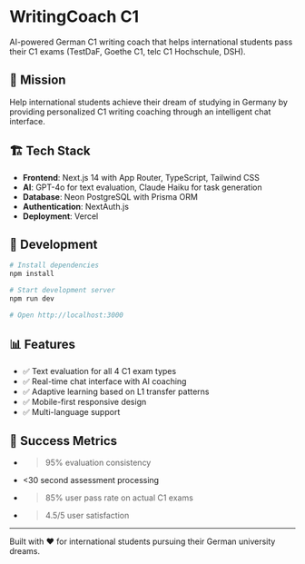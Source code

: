# WritingCoach C1

AI-powered German C1 writing coach that helps international students pass their C1 exams (TestDaF, Goethe C1, telc C1 Hochschule, DSH).

## 🎯 Mission

Help international students achieve their dream of studying in Germany by providing personalized C1 writing coaching through an intelligent chat interface.

## 🏗️ Tech Stack

- **Frontend**: Next.js 14 with App Router, TypeScript, Tailwind CSS
- **AI**: GPT-4o for text evaluation, Claude Haiku for task generation
- **Database**: Neon PostgreSQL with Prisma ORM
- **Authentication**: NextAuth.js
- **Deployment**: Vercel

## 🚀 Development

```bash
# Install dependencies
npm install

# Start development server
npm run dev

# Open http://localhost:3000
```

## 📊 Features

- ✅ Text evaluation for all 4 C1 exam types
- ✅ Real-time chat interface with AI coaching
- ✅ Adaptive learning based on L1 transfer patterns
- ✅ Mobile-first responsive design
- ✅ Multi-language support

## 🎯 Success Metrics

- >95% evaluation consistency
- <30 second assessment processing
- >85% user pass rate on actual C1 exams
- >4.5/5 user satisfaction

---

Built with ❤️ for international students pursuing their German university dreams.
